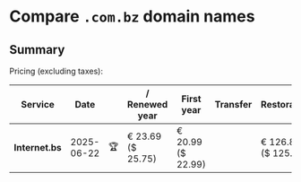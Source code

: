 # Compare `.com.bz` domain names

## Summary

Pricing (excluding taxes):

| Service | Date |  | / Renewed year | First year | Transfer | Restoration |
|--|--|--|--|--|--|--|
| **Internet.bs** | 2025-06-22 | 🏆 | € 23.69<br>($ 25.75) | € 20.99<br>($ 22.99) |  | € 126.89<br>($ 125.19) |
